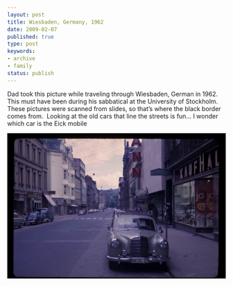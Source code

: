 ```yaml
---
layout: post
title: Wiesbaden, Germany, 1962
date: 2009-02-07
published: true
type: post
keywords:
- archive
- family
status: publish
---
```

Dad took this picture while traveling through Wiesbaden, German in 1962.  This must have been during his sabbatical at the University of Stockholm.  These pictures were scanned from slides, so that’s where the black border comes from.  Looking at the old cars that line the streets is fun… I wonder which car is the Eick mobile

![Wiesbaden Germany, 1962](/assets/images/2006/2006-12-17/germany-1962.jpg)
